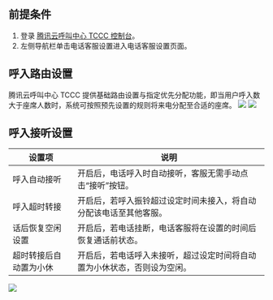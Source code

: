 ## 前提条件
1. 登录 [腾讯云呼叫中心 TCCC 控制台](https://console.cloud.tencent.com/ccc)。
2. 左侧导航栏单击电话客服设置进入电话客服设置页面。

## 呼入路由设置
腾讯云呼叫中心 TCCC 提供基础路由设置与指定优先分配功能，即当用户呼入数大于座席人数时，系统可按照预先设置的规则将来电分配至合适的座席。
![](https://qcloudimg.tencent-cloud.cn/raw/80f5185b13afc5b444c6c1ded15da08b.png)
![](https://qcloudimg.tencent-cloud.cn/raw/c38bd92e1db6a0daa0fb1ffcab99937a.png)


## 呼入接听设置

| 设置项         | 说明                                   |
| ----------- | ------------------------------------ |
| 呼入自动接听      | 开启后，电话呼入时自动接听，客服无需手动点击“接听”按钮。        |
| 呼入超时转接      | 开启后，若呼入振铃超过设定时间未接入，将自动分配该电话至其他客服。    |
| 话后恢复空闲设置    | 开启后，若电话挂断，电话客服将在设置的时间后恢复通话前状态。       |
| 超时转接后自动置为小休 | 开启后，若电话呼入未接听，超过设定时间将自动置为小休状态，否则设为空闲。 |

![](https://qcloudimg.tencent-cloud.cn/raw/b389bf092249b0267c65714e0fa26d7a.png)
